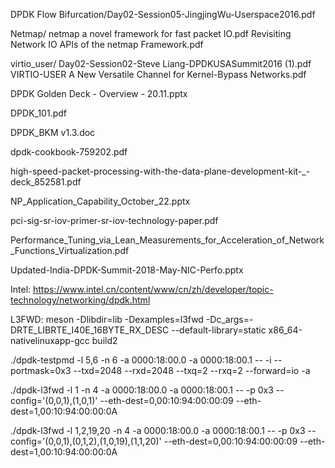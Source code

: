 DPDK
Flow Bifurcation/Day02-Session05-JingjingWu-Userspace2016.pdf

Netmap/
netmap a novel framework for fast packet IO.pdf
Revisiting Network IO APIs of the netmap Framework.pdf

virtio_user/
Day02-Session02-Steve Liang-DPDKUSASummit2016 (1).pdf
VIRTIO-USER A New Versatile Channel for Kernel-Bypass Networks.pdf

DPDK Golden Deck - Overview - 20.11.pptx

DPDK_101.pdf

DPDK_BKM v1.3.doc

dpdk-cookbook-759202.pdf

high-speed-packet-processing-with-the-data-plane-development-kit-_-deck_852581.pdf

NP_Application_Capability_October_22.pptx

pci-sig-sr-iov-primer-sr-iov-technology-paper.pdf

Performance_Tuning_via_Lean_Measurements_for_Acceleration_of_Network_Functions_Virtualization.pdf

Updated-India-DPDK-Summit-2018-May-NIC-Perfo.pptx











Intel:
https://www.intel.cn/content/www/cn/zh/developer/topic-technology/networking/dpdk.html


L3FWD:
meson -Dlibdir=lib -Dexamples=l3fwd -Dc_args=-DRTE_LIBRTE_I40E_16BYTE_RX_DESC --default-library=static x86_64-nativelinuxapp-gcc build2

./dpdk-testpmd -l 5,6 -n 6 -a 0000:18:00.0 -a 0000:18:00.1 -- -i --portmask=0x3 --txd=2048 --rxd=2048 --txq=2 --rxq=2 --forward=io -a

./dpdk-l3fwd -l 1 -n 4 -a 0000:18:00.0 -a 0000:18:00.1 -- -p 0x3 --config='(0,0,1),(1,0,1)' --eth-dest=0,00:10:94:00:00:09 --eth-dest=1,00:10:94:00:00:0A  

./dpdk-l3fwd -l 1,2,19,20 -n 4 -a 0000:18:00.0 -a 0000:18:00.1 -- -p 0x3 --config='(0,0,1),(0,1,2),(1,0,19),(1,1,20)' --eth-dest=0,00:10:94:00:00:09 --eth-dest=1,00:10:94:00:00:0A  

